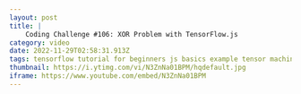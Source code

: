 ```yaml
---
layout: post
title: |
    Coding Challenge #106: XOR Problem with TensorFlow.js
category: video
date: 2022-11-29T02:58:31.913Z
tags: tensorflow tutorial for beginners js basics example tensor machine learning JavaScript Programming Language programming daniel shiffman coding the train nature of code artificial intelligence xor problem tensorflow.js
thumbnail: https://i.ytimg.com/vi/N3ZnNa01BPM/hqdefault.jpg
iframe: https://www.youtube.com/embed/N3ZnNa01BPM
---
```

